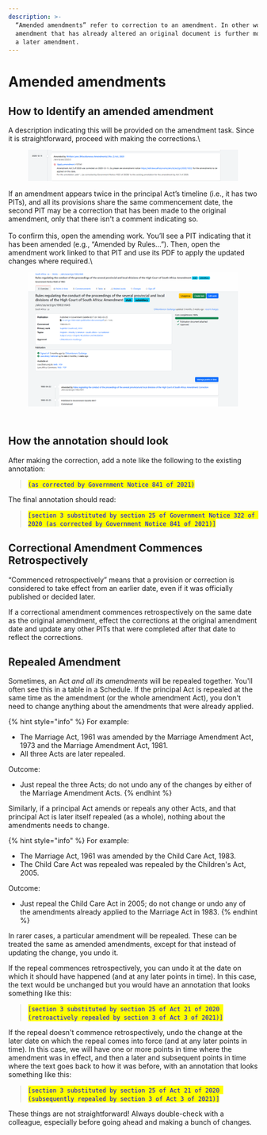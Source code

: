 ```yaml
---
description: >-
  “Amended amendments” refer to correction to an amendment. In other words, an
  amendment that has already altered an original document is further modified by
  a later amendment.
---
```


# Amended amendments

## **How to Identify an amended amendment**

A description indicating this will be provided on the amendment task. Since it is straightforward, proceed with making the corrections.\


<figure><img src="../.gitbook/assets/image (303).png" alt=""><figcaption></figcaption></figure>

If an amendment appears twice in the principal Act’s timeline (i.e., it has two PITs), and all its provisions share the same commencement date, the second PIT may be a correction that has been made to the original amendment, only that there isn't a comment indicating so.\
\
To confirm this, open the amending work. You’ll see a PIT indicating that it has been amended (e.g., “Amended by Rules...”). Then, open the amendment work linked to that PIT and use its  PDF to apply the updated changes where required.\


<figure><img src="../.gitbook/assets/image (302).png" alt=""><figcaption></figcaption></figure>

\
**How the annotation should look**
----------------------------------

After making the correction, add a note like the following to the existing annotation:&#x20;

> <mark style="color:blue;">`(as corrected by Government Notice 841 of 2021)`</mark>

The final annotation should read:

> <mark style="color:blue;">`[section 3 substituted by section 25 of Government Notice 322 of 2020 (as corrected by Government Notice 841 of 2021)]`</mark>&#x20;

## **Correctional Amendment Commences Retrospectively**

“Commenced retrospectively” means that a provision or correction is considered to take effect from an earlier date, even if it was officially published or decided later.

If a correctional amendment commences retrospectively on the same date as the original amendment, effect the corrections at the original amendment date and update any other PITs that were completed after that date to reflect the corrections.

## **Repealed Amendment**

Sometimes, an Act _and all its amendments_ will be repealed together. You'll often see this in a table in a Schedule. If the principal Act is repealed at the same time as the amendment (or the whole amendment Act), you don't need to change anything about the amendments that were already applied.&#x20;

{% hint style="info" %}
For example:&#x20;

* The Marriage Act, 1961 was amended by the Marriage Amendment Act, 1973 and the Marriage Amendment Act, 1981.&#x20;
* All three Acts are later repealed.

Outcome:

* Just repeal the three Acts; do not undo any of the changes by either of the Marriage Amendment Acts.
{% endhint %}

Similarly, if a principal Act amends or repeals any other Acts, and that principal Act is later itself repealed (as a whole), nothing about the amendments needs to change.&#x20;

{% hint style="info" %}
For example:&#x20;

* The Marriage Act, 1961 was amended by the Child Care Act, 1983.&#x20;
* The Child Care Act was repealed was repealed by the Children's Act, 2005.

Outcome:

* Just repeal the Child Care Act in 2005; do not change or undo any of the amendments already applied to the Marriage Act in 1983.
{% endhint %}

In rarer cases, a particular amendment will be repealed. These can be treated the same as amended amendments, except for that instead of updating the change, you undo it.&#x20;

If the repeal commences retrospectively, you can undo it at the date on which it should have happened (and at any later points in time). In this case, the text would be unchanged but you would have an annotation that looks something like this:

> <mark style="color:blue;">`[section 3 substituted by section 25 of Act 21 of 2020 (retroactively repealed by section 3 of Act 3 of 2021)]`</mark>&#x20;

If the repeal doesn't commence retrospectively, undo the change at the later date on which the repeal comes into force (and at any later points in time). In this case, we will have one or more points in time where the amendment was in effect, and then a later and subsequent points in time where the text goes back to how it was before, with an annotation that looks something like this:

> <mark style="color:blue;">`[section 3 substituted by section 25 of Act 21 of 2020 (subsequently repealed by section 3 of Act 3 of 2021)]`</mark>&#x20;

These things are not straightforward! Always double-check with a colleague, especially before going ahead and making a bunch of changes.
